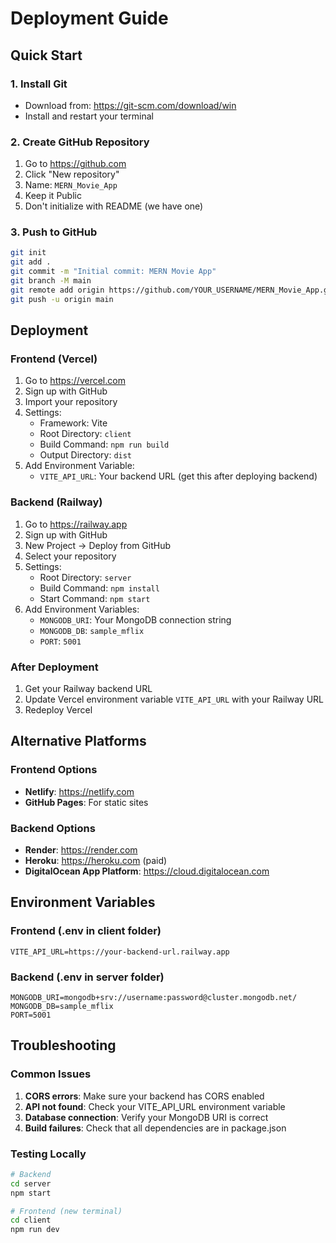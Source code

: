 # Deployment Guide

## Quick Start

### 1. Install Git
- Download from: https://git-scm.com/download/win
- Install and restart your terminal

### 2. Create GitHub Repository
1. Go to https://github.com
2. Click "New repository"
3. Name: `MERN_Movie_App`
4. Keep it Public
5. Don't initialize with README (we have one)

### 3. Push to GitHub
```bash
git init
git add .
git commit -m "Initial commit: MERN Movie App"
git branch -M main
git remote add origin https://github.com/YOUR_USERNAME/MERN_Movie_App.git
git push -u origin main
```

## Deployment

### Frontend (Vercel)
1. Go to https://vercel.com
2. Sign up with GitHub
3. Import your repository
4. Settings:
   - Framework: Vite
   - Root Directory: `client`
   - Build Command: `npm run build`
   - Output Directory: `dist`
5. Add Environment Variable:
   - `VITE_API_URL`: Your backend URL (get this after deploying backend)

### Backend (Railway)
1. Go to https://railway.app
2. Sign up with GitHub
3. New Project → Deploy from GitHub
4. Select your repository
5. Settings:
   - Root Directory: `server`
   - Build Command: `npm install`
   - Start Command: `npm start`
6. Add Environment Variables:
   - `MONGODB_URI`: Your MongoDB connection string
   - `MONGODB_DB`: `sample_mflix`
   - `PORT`: `5001`

### After Deployment
1. Get your Railway backend URL
2. Update Vercel environment variable `VITE_API_URL` with your Railway URL
3. Redeploy Vercel

## Alternative Platforms

### Frontend Options
- **Netlify**: https://netlify.com
- **GitHub Pages**: For static sites

### Backend Options
- **Render**: https://render.com
- **Heroku**: https://heroku.com (paid)
- **DigitalOcean App Platform**: https://cloud.digitalocean.com

## Environment Variables

### Frontend (.env in client folder)
```
VITE_API_URL=https://your-backend-url.railway.app
```

### Backend (.env in server folder)
```
MONGODB_URI=mongodb+srv://username:password@cluster.mongodb.net/
MONGODB_DB=sample_mflix
PORT=5001
```

## Troubleshooting

### Common Issues
1. **CORS errors**: Make sure your backend has CORS enabled
2. **API not found**: Check your VITE_API_URL environment variable
3. **Database connection**: Verify your MongoDB URI is correct
4. **Build failures**: Check that all dependencies are in package.json

### Testing Locally
```bash
# Backend
cd server
npm start

# Frontend (new terminal)
cd client
npm run dev
```
